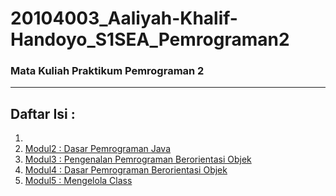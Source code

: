 # 20104003_Aaliyah-Khalif-Handoyo_S1SEA_Pemrograman2
### Mata Kuliah Praktikum Pemrograman 2

<hr>

## Daftar Isi :
1.
2.  [Modul2 : Dasar Pemrograman Java](https://github.com/kucing31/20104003_Aaliyah-Khalif-Handoyo_S1SEA_Pemrograman2/tree/Modul0)
3.  [Modul3 : Pengenalan Pemrograman Berorientasi Objek](https://github.com/kucing31/20104003_Aaliyah-Khalif-Handoyo_S1SEA_Pemrograman2/tree/Modul3)
4.  [Modul4 : Dasar Pemrograman Berorientasi Objek](https://github.com/kucing31/20104003_Aaliyah-Khalif-Handoyo_S1SEA_Pemrograman2/tree/Modul4)
5.  [Modul5 : Mengelola Class](https://github.com/kucing31/20104003_Aaliyah-Khalif-Handoyo_S1SEA_Pemrograman2/tree/Modul5)
